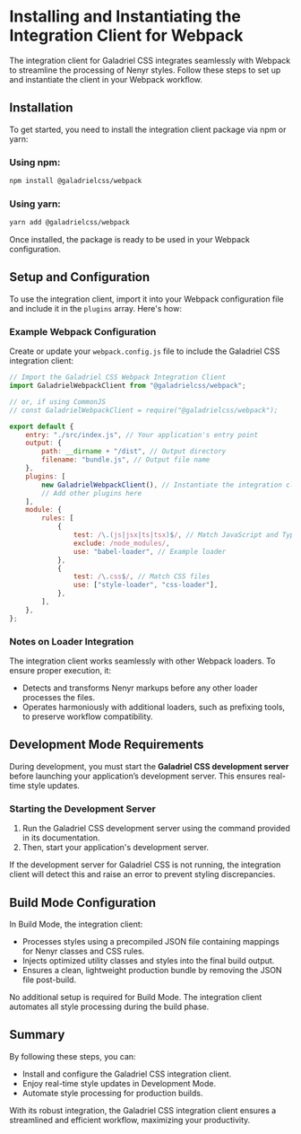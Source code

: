 # Installing and Instantiating the Integration Client for Webpack

The integration client for Galadriel CSS integrates seamlessly with Webpack to streamline the processing of Nenyr styles. Follow these steps to set up and instantiate the client in your Webpack workflow.

## Installation

To get started, you need to install the integration client package via npm or yarn:

### Using npm:

```bash
npm install @galadrielcss/webpack
```

### Using yarn:

```bash
yarn add @galadrielcss/webpack
```

Once installed, the package is ready to be used in your Webpack configuration.

## Setup and Configuration

To use the integration client, import it into your Webpack configuration file and include it in the `plugins` array. Here's how:

### Example Webpack Configuration

Create or update your `webpack.config.js` file to include the Galadriel CSS integration client:

```javascript
// Import the Galadriel CSS Webpack Integration Client
import GaladrielWebpackClient from "@galadrielcss/webpack";

// or, if using CommonJS
// const GaladrielWebpackClient = require("@galadrielcss/webpack");

export default {
    entry: "./src/index.js", // Your application's entry point
    output: {
        path: __dirname + "/dist", // Output directory
        filename: "bundle.js", // Output file name
    },
    plugins: [
        new GaladrielWebpackClient(), // Instantiate the integration client
        // Add other plugins here
    ],
    module: {
        rules: [
            {
                test: /\.(js|jsx|ts|tsx)$/, // Match JavaScript and TypeScript files
                exclude: /node_modules/,
                use: "babel-loader", // Example loader
            },
            {
                test: /\.css$/, // Match CSS files
                use: ["style-loader", "css-loader"],
            },
        ],
    },
};
```

### Notes on Loader Integration

The integration client works seamlessly with other Webpack loaders. To ensure proper execution, it:

-   Detects and transforms Nenyr markups before any other loader processes the files.
-   Operates harmoniously with additional loaders, such as prefixing tools, to preserve workflow compatibility.

## Development Mode Requirements

During development, you must start the **Galadriel CSS development server** before launching your application’s development server. This ensures real-time style updates.

### Starting the Development Server

1. Run the Galadriel CSS development server using the command provided in its documentation.
2. Then, start your application's development server.

If the development server for Galadriel CSS is not running, the integration client will detect this and raise an error to prevent styling discrepancies.

## Build Mode Configuration

In Build Mode, the integration client:

-   Processes styles using a precompiled JSON file containing mappings for Nenyr classes and CSS rules.
-   Injects optimized utility classes and styles into the final build output.
-   Ensures a clean, lightweight production bundle by removing the JSON file post-build.

No additional setup is required for Build Mode. The integration client automates all style processing during the build phase.

## Summary

By following these steps, you can:

-   Install and configure the Galadriel CSS integration client.
-   Enjoy real-time style updates in Development Mode.
-   Automate style processing for production builds.

With its robust integration, the Galadriel CSS integration client ensures a streamlined and efficient workflow, maximizing your productivity.
